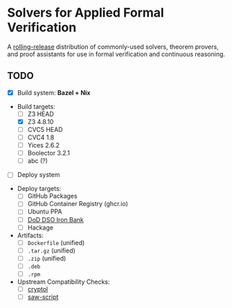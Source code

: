 # Solvers for Applied Formal Verification

A [rolling-release](https://en.wikipedia.org/wiki/Rolling_release) distribution of commonly-used solvers, theorem provers, and proof assistants for use in formal verification and continuous reasoning.

## TODO

- [x] Build system: **Bazel + Nix**
- Build targets:
  - [ ] Z3 HEAD
  - [x] Z3 4.8.10
  - [ ] CVC5 HEAD
  - [ ] CVC4 1.8
  - [ ] Yices 2.6.2
  - [ ] Boolector 3.2.1
  - [ ] abc (?)
- [ ] Deploy system
- Deploy targets:
  - [ ] GitHub Packages
  - [ ] GitHub Container Registry (ghcr.io)
  - [ ] Ubuntu PPA
  - [ ] [DoD DSO Iron Bank](https://repo1.dso.mil/dsop/dccscr)
  - [ ] Hackage
- Artifacts:
  - [ ] `Dockerfile` (unified)
  - [ ] `.tar.gz` (unified)
  - [ ] `.zip` (unified)
  - [ ] `.deb`
  - [ ] `.rpm`
- Upstream Compatibility Checks:
  - [ ] [cryptol](https://github.com/GaloisInc/cryptol)
  - [ ] [saw-script](https://github.com/GaloisInc/saw-script)
